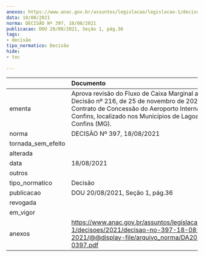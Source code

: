```yaml
---
anexos: https://www.anac.gov.br/assuntos/legislacao/legislacao-1/decisoes/2021/decisao-no-397-18-08-2021/@@display-file/arquivo_norma/DA2021-0397.pdf
data: 18/08/2021
norma: DECISÃO Nº 397, 18/08/2021
publicacao: DOU 20/08/2021, Seção 1, pág.36
tags:
- decisão
tipo_normatico: Decisão
hide: 
- toc 
 
---
```


|                    | Documento                                                                                                                                                                                                                   |
|:-------------------|:----------------------------------------------------------------------------------------------------------------------------------------------------------------------------------------------------------------------------|
| ementa             | Aprova revisão do Fluxo de Caixa Marginal aprovado pela Decisão nº 216, de 25 de novembro de 2020, do Contrato de Concessão do Aeroporto Internacional de Confins, localizado nos Municípios de Lagoa Santa e Confins (MG). |
| norma              | DECISÃO Nº 397, 18/08/2021                                                                                                                                                                                                  |
| tornada_sem_efeito |                                                                                                                                                                                                                             |
| alterada           |                                                                                                                                                                                                                             |
| data               | 18/08/2021                                                                                                                                                                                                                  |
| outros             |                                                                                                                                                                                                                             |
| tipo_normatico     | Decisão                                                                                                                                                                                                                     |
| publicacao         | DOU 20/08/2021, Seção 1, pág.36                                                                                                                                                                                             |
| revogada           |                                                                                                                                                                                                                             |
| em_vigor           |                                                                                                                                                                                                                             |
| anexos             | https://www.anac.gov.br/assuntos/legislacao/legislacao-1/decisoes/2021/decisao-no-397-18-08-2021/@@display-file/arquivo_norma/DA2021-0397.pdf                                                                               |